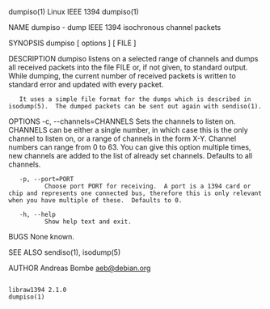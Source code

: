 dumpiso(1)                                                                                     Linux IEEE 1394                                                                                     dumpiso(1)



NAME
       dumpiso - dump IEEE 1394 isochronous channel packets

SYNOPSIS
       dumpiso [ options ] [ FILE ]

DESCRIPTION
       dumpiso  listens  on  a  selected  range of channels and dumps all received packets into the file FILE or, if not given, to standard output.  While dumping, the current number of received packets is
       written to standard error and updated with every packet.

       It uses a simple file format for the dumps which is described in isodump(5).  The dumped packets can be sent out again with sendiso(1).

OPTIONS
       -c, --channels=CHANNELS
              Sets the channels to listen on.  CHANNELS can be either a single number, in which case this is the only channel to listen on, or a range of channels in the  form  X-Y.   Channel  numbers  can
              range from 0 to 63.  You can give this option multiple times, new channels are added to the list of already set channels.  Defaults to all channels.

       -p, --port=PORT
              Choose port PORT for receiving.  A port is a 1394 card or chip and represents one connected bus, therefore this is only relevant when you have multiple of these.  Defaults to 0.

       -h, --help
              Show help text and exit.

BUGS
       None known.

SEE ALSO
       sendiso(1), isodump(5)

AUTHOR
       Andreas Bombe <aeb@debian.org>



                                                                                               libraw1394 2.1.0                                                                                    dumpiso(1)
